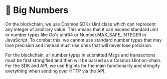 # 🔢 Big Numbers

On the blockchain, we use Cosmos SDKs Uint class which can represent any integer of arbitrary value. This means that it can exceed standard uint or number types like Go's uint64 or Number.MAX\_SAFE\_INTEGER in JavaScript. To combat this, we cannot use standard number types that may lose precision and instead must use ones that will never lose precision.&#x20;

For the blockchain, all number types in submitted Msgs and transactions must be first stringified and then will be parsed as a Cosmos.Uint on-chain. For the SDK and API, we use BigInts for the main functionality and stringify everything when sending over HTTP via the API.

